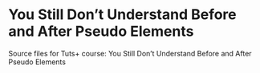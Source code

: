 # You Still Don’t Understand Before and After Pseudo Elements
Source files for Tuts+ course: You Still Don’t Understand Before and After Pseudo Elements
